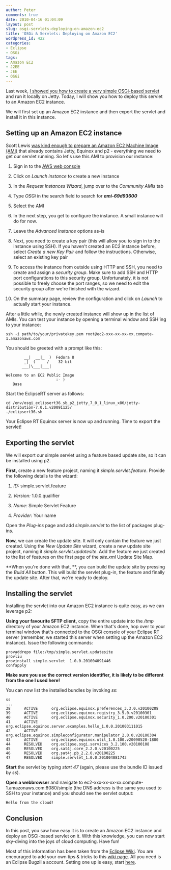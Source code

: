 ```yaml
---
author: Peter
comments: true
date: 2010-04-16 01:04:09
layout: post
slug: osgi-servlets-deploying-on-amazon-ec2
title: 'OSGi & Servlets: Deploying on Amazon EC2'
wordpress_id: 422
categories:
- Eclipse
- OSGi
tags:
- Amazon EC2
- J2EE
- JEE
- OSGi
---
```


Last week, [I showed you how to create a very simple OSGi-based servlet](http://www.peterfriese.de/osgi-servlets-a-happy-marriage/) and run it locally on Jetty. Today, I will show you how to deploy this servlet to an Amazon EC2 instance.


<!-- more -->


We will first set up an Amazon EC2 instance and then export the servlet and install it in this instance.





## Setting up an Amazon EC2 instance




Scott Lewis [was kind enough to prepare an Amazon EC2 Machine Image (AMI)](http://eclipseecf.blogspot.com/2010/03/osgieclipsert-in-amazon-cloud.html) that already contains Jetty, Equinox and p2 - everything we need to get our servlet running. So let's use this AMI to provision our instance:






	
  1. Sign in to the [AWS web console](https://console.aws.amazon.com/ec2/home)

	
  2. Click on _Launch instance_ to create a new instance

	
  3. In the _Request Instances Wizard_, jump over to the _Community AMIs_ tab

	
  4. Type _OSGi_ in the search field to search for **_ami-69d93600_**

	
  5. Select the AMI

	
  6. In the next step, you get to configure the instance. A small instance will do for now.

	
  7. Leave the _Advanced Instance_ options as-is

	
  8. Next, you need to create a key pair (this will allow you to sign in to the instance using SSH). If you haven't created an EC2 instance before, select _Create a new Key Pair_ and follow the instructions. Otherwise, select an existing key pair

	
  9. To access the instance from outside using HTTP and SSH, you need to create and assign a _security group_. Make sure to add SSH and HTTP port configurations to this security group. Unfortunately, it is not possible to freely choose the port ranges, so we need to edit the security group after we're finished with the wizard.

	
  10. On the summary page, review the configuration and click on _Launch_ to actually start your instance.





After a little while, the newly created instance will show up in the list of AMIs. You can test your instance by opening a terminal window and SSH'ing to your instance:



    
    ssh -i path/to/your/privatekey.pem root@ec2-xxx-xx-xx-xx.compute-1.amazonaws.com




You should be greeted with a prompt like this:



    
            __|  __|_  )  Fedora 8
            _|  (     /    32-bit
           ___|\___|___|
    
    Welcome to an EC2 Public Image
                          :- )
       Base




Start the EclipseRT server as follows:



    
    cd /env/osgi_eclipsert36_sb_p2_jetty_7_0_1_linux_x86/jetty-distribution-7.0.1.v20091125/
    ./eclipsert36.sh




Your Eclipse RT Equinox server is now up and running. Time to export the servlet!





## Exporting the servlet


We will export our simple servlet using a feature based update site, so it can be installed using p2.



**First,** create a new feature project, naming it _simple.servlet.feature_. Provide the following details to the wizard:





	
  1. _ID:_ simple.servlet.feature

	
  2. _Version:_ 1.0.0.qualifier

	
  3. _Name:_ Simple Servlet Feature

	
  4. _Provider:_ Your name




Open the _Plug-ins_ page and add _simple.servlet_ to the list of packages plug-ins.





**Now,** we can create the update site. It will only contain the feature we just created. Using the _New Update Site_ wizard, create a new update site project, naming it _simple.servlet.updatesite_. Add the feature we just created to the list of features on the first page of the _site.xml_ Update Site Map.





**When you're done with that, **, you can build the update site by pressing the _Build All_ button. This will build the servlet plug-in, the feature and finally the update site. After that, we're ready to deploy.





## Installing the servlet


Installing the servlet into our Amazon EC2 instance is quite easy, as we can leverage p2:


**Using your favourite SFTP client,** copy the entire update into the _/tmp_ directory of your Amazon EC2 instance. When that's done, hop over to your terminal window that's connected to the OSGi console of your Eclipse RT server (remember, we started this server when setting up the Amazon EC2 instance). Issue the following commands:



    
    provaddrepo file:/tmp/simple.servlet.updatesite
    provliu
    provinstall simple.servlet  1.0.0.201004091446
    confapply


**Make sure you use the correct version identifier, it is likely to be different from the one I used here!**



You can now list the installed bundles by invoking _ss_:



    
    ss
    ...
    38      ACTIVE      org.eclipse.equinox.preferences_3.3.0.v20100208
    39      ACTIVE      org.eclipse.equinox.registry_3.5.0.v20100301
    40      ACTIVE      org.eclipse.equinox.security_1.0.200.v20100301
    41      ACTIVE      org.eclipse.equinox.server.examples.hello_1.0.0.201003111015
    42      ACTIVE      org.eclipse.equinox.simpleconfigurator.manipulator_2.0.0.v20100304
    43      ACTIVE      org.eclipse.equinox.util_1.0.100.v20090520-1800
    44      RESOLVED    org.eclipse.osgi.services_3.2.100.v20100108
    45      RESOLVED    org.sat4j.core_2.2.0.v20100225
    46      RESOLVED    org.sat4j.pb_2.2.0.v20100225
    47      RESOLVED    simple.servlet_1.0.0.201004081743





**Start** the servlet by typing _start 47_ (again, please use the bundle ID issued by _ss_).





**Open a webbrowser** and navigate to ec2-xxx-xx-xx-xx.compute-1.amazonaws.com:8080/simple (the DNS address is the same you used to SSH to your instance) and you should see the servlet output:



    
    Hello from the cloud!





## Conclusion




In this post, you saw how easy it is to create an Amazon EC2 instance and deploy an OSGi-based servlet on it. With this knowledge, you can now start sky-diving into the joys of cloud computing. Have fun!




Most of this information has been taken from the [Eclipse Wiki](http://wiki.eclipse.org/EclipseRT_for_Amazon_EC2). You are encouraged to add your own tips & tricks to this [wiki page](http://wiki.eclipse.org/EclipseRT_for_Amazon_EC2). All you need is an Eclipse Bugzilla account. Setting one up is easy, start [here](https://bugs.eclipse.org/bugs/createaccount.cgi).
